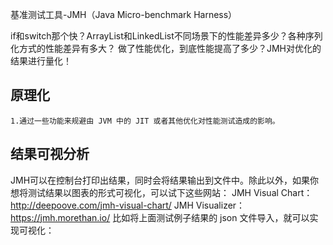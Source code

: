 基准测试工具-JMH（Java Micro-benchmark Harness）

if和switch那个快？ArrayList和LinkedList不同场景下的性能差异多少？各种序列化方式的性能差异有多大？
做了性能优化，到底性能提高了多少？JMH对优化的结果进行量化！

## 原理化
    1.通过一些功能来规避由 JVM 中的 JIT 或者其他优化对性能测试造成的影响。
    


## 结果可视分析

JMH可以在控制台打印出结果，同时会将结果输出到文件中。除此以外，如果你想将测试结果以图表的形式可视化，可以试下这些网站：
JMH Visual Chart：http://deepoove.com/jmh-visual-chart/
JMH Visualizer：https://jmh.morethan.io/
比如将上面测试例子结果的 json 文件导入，就可以实现可视化：